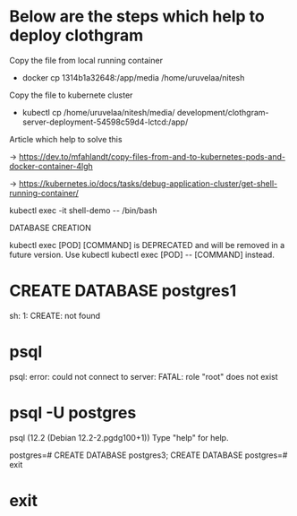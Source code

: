 # Below are the steps which help to deploy clothgram 

Copy the file from local running container 

- docker cp 1314b1a32648:/app/media /home/uruvelaa/nitesh

Copy the file to kubernete cluster 

- kubectl cp /home/uruvelaa/nitesh/media/ development/clothgram-server-deployment-54598c59d4-lctcd:/app/

Article which help to solve this 

-> https://dev.to/mfahlandt/copy-files-from-and-to-kubernetes-pods-and-docker-container-4lgh

-> https://kubernetes.io/docs/tasks/debug-application-cluster/get-shell-running-container/




kubectl exec -it shell-demo -- /bin/bash


DATABASE CREATION 

kubectl exec [POD] [COMMAND] is DEPRECATED and will be removed in a future version. Use kubectl kubectl exec [POD] -- [COMMAND] instead.
# CREATE DATABASE postgres1
sh: 1: CREATE: not found
# psql    
psql: error: could not connect to server: FATAL:  role "root" does not exist
# psql -U postgres
psql (12.2 (Debian 12.2-2.pgdg100+1))
Type "help" for help.

postgres=# CREATE DATABASE postgres3;
CREATE DATABASE
postgres=# exit
# exit
